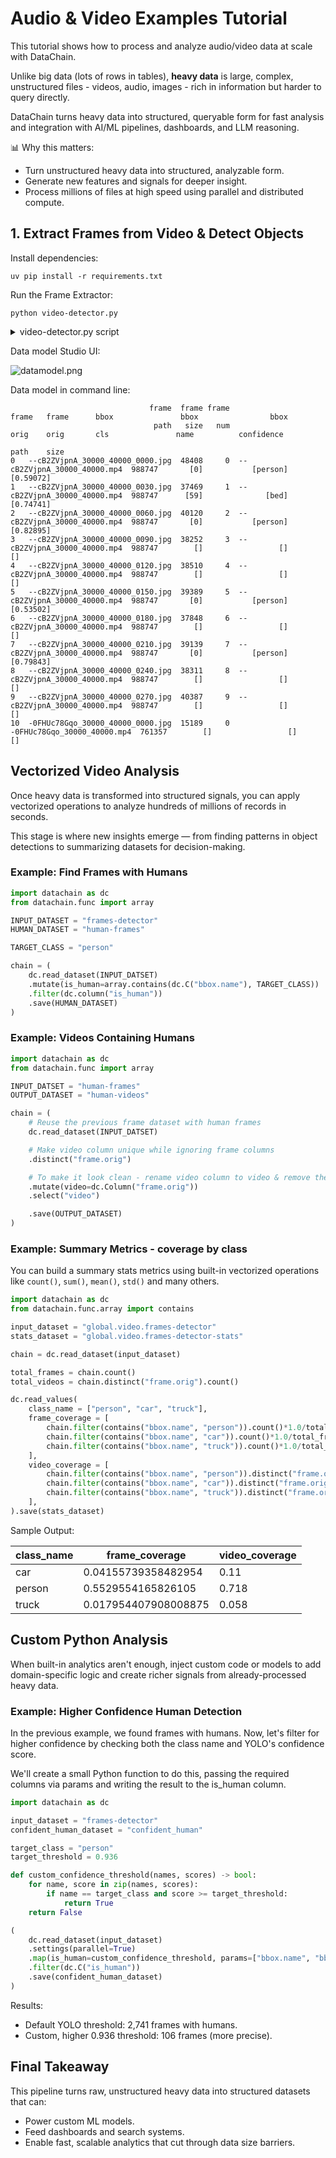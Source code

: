 # Audio & Video Examples Tutorial

This tutorial shows how to process and analyze audio/video data at scale with DataChain.

Unlike big data (lots of rows in tables), **heavy data** is large, complex, unstructured
files - videos, audio, images - rich in information but harder to query directly.

DataChain turns heavy data into structured, queryable form for fast analysis and
integration with AI/ML pipelines, dashboards, and LLM reasoning.


📊 Why this matters:
- Turn unstructured heavy data into structured, analyzable form.
- Generate new features and signals for deeper insight.
- Process millions of files at high speed using parallel and distributed compute.

## 1. Extract Frames from Video & Detect Objects

Install dependencies:
```shell
uv pip install -r requirements.txt
```

Run the Frame Extractor:
```shell
python video-detector.py
```
<details>
<summary>video-detector.py script</summary>

```python
# /// script
# dependencies = [
#   "datachain[video,audio]",
#	"opencv-python",
#	"ultralytics",
# ]
# ///

import os
from typing import Iterator

import datachain as dc
from datachain import VideoFile, ImageFile
from datachain.model.ultralytics import YoloBBoxes, YoloSegments, YoloPoses

from pydantic import BaseModel
from ultralytics import YOLO, settings

local = False
bucket = "data-video" if local else "s3://datachain-usw2-main-dev"
input_path = f"{bucket}/balanced_train_segments/video"
output_path = f"{bucket}/temp/video-detector-frames"
detection_dataset = "frames-detector"
target_fps = 1

model_bbox = "yolo11n.pt"
model_segm = "yolo11n-seg.pt"
model_pose = "yolo11n-pose.pt"


# Upload models to avoid YOLO-downloader issues
if not local:
    weights_dir = f"{os.getcwd()}/{settings['weights_dir']}"
    dc.read_storage([
        f"{bucket}/models/{model_bbox}",
        f"{bucket}/models/{model_segm}",
        f"{bucket}/models/{model_pose}",
    ]
    ).to_storage(weights_dir, placement="filename")

    model_bbox = f"{weights_dir}/{model_bbox}"
    model_segm = f"{weights_dir}/{model_segm}"
    model_pose = f"{weights_dir}/{model_pose}"


class YoloDataModel(BaseModel):
    bbox: YoloBBoxes
    segm: YoloSegments
    poses: YoloPoses


class VideoFrameImage(ImageFile):
    num: int
    orig: VideoFile


def extract_frames(file: VideoFile) -> Iterator[VideoFrameImage]:
    info = file.get_info()

    # one frame per sec
    step = int(info.fps / target_fps) if target_fps else 1
    frames = file.get_frames(step=step)

    for num, frame in enumerate(frames):
        image = frame.save(output_path, format="jpg")
        yield VideoFrameImage(**image.model_dump(), num=num, orig=file)


def process_all(yolo: YOLO, yolo_segm: YOLO, yolo_pose: YOLO, frame: ImageFile) -> YoloDataModel:
    img = frame.read()
    return YoloDataModel(
        bbox=YoloBBoxes.from_results(yolo(img, verbose=False)),
        segm=YoloSegments.from_results(yolo_segm(img, verbose=False)),
        poses=YoloPoses.from_results(yolo_pose(img, verbose=False))
    )


def process_bbox(yolo: YOLO, frame: ImageFile) -> YoloBBoxes:
    return YoloBBoxes.from_results(yolo(frame.read(), verbose=False))


chain = (
    dc
    .read_storage(input_path, type="video")
    .filter(dc.C("file.path").glob("*.mp4"))
    .sample(2)
    .settings(parallel=5)

    .gen(frame=extract_frames)

    # Initialize models: once per processing thread
    .setup(
        yolo=lambda: YOLO(model_bbox),
        # yolo_segm=lambda: YOLO(model_segm),
        # yolo_pose=lambda: YOLO(model_pose)
    )

    # Apply yolo detector to frames
    .map(bbox=process_bbox)
    # .map(yolo=process_all)
    .order_by("frame.path", "frame.num")
    .save(detection_dataset)
)

if local:
    chain.show()
```
</details>

Data model Studio UI:

![datamodel.png](assets/datamodel.png)

Data model in command line:
```shell
                               frame  frame frame                        frame   frame      bbox               bbox                bbox
                                path   size   num                         orig    orig       cls               name          confidence
                                                                          path    size
0   --cB2ZVjpnA_30000_40000_0000.jpg  48408     0  --cB2ZVjpnA_30000_40000.mp4  988747       [0]           [person]           [0.59072]
1   --cB2ZVjpnA_30000_40000_0030.jpg  37469     1  --cB2ZVjpnA_30000_40000.mp4  988747      [59]              [bed]           [0.74741]
2   --cB2ZVjpnA_30000_40000_0060.jpg  40120     2  --cB2ZVjpnA_30000_40000.mp4  988747       [0]           [person]           [0.82895]
3   --cB2ZVjpnA_30000_40000_0090.jpg  38252     3  --cB2ZVjpnA_30000_40000.mp4  988747        []                 []                  []
4   --cB2ZVjpnA_30000_40000_0120.jpg  38510     4  --cB2ZVjpnA_30000_40000.mp4  988747        []                 []                  []
5   --cB2ZVjpnA_30000_40000_0150.jpg  39389     5  --cB2ZVjpnA_30000_40000.mp4  988747       [0]           [person]           [0.53502]
6   --cB2ZVjpnA_30000_40000_0180.jpg  37848     6  --cB2ZVjpnA_30000_40000.mp4  988747        []                 []                  []
7   --cB2ZVjpnA_30000_40000_0210.jpg  39139     7  --cB2ZVjpnA_30000_40000.mp4  988747       [0]           [person]           [0.79843]
8   --cB2ZVjpnA_30000_40000_0240.jpg  38311     8  --cB2ZVjpnA_30000_40000.mp4  988747        []                 []                  []
9   --cB2ZVjpnA_30000_40000_0270.jpg  40387     9  --cB2ZVjpnA_30000_40000.mp4  988747        []                 []                  []
10  -0FHUc78Gqo_30000_40000_0000.jpg  15189     0  -0FHUc78Gqo_30000_40000.mp4  761357        []                 []                  []
```

## Vectorized Video Analysis

Once heavy data is transformed into structured signals, you can apply vectorized
operations to analyze hundreds of millions of records in seconds.

This stage is where new insights emerge — from finding patterns in object detections to
summarizing datasets for decision-making.

### Example: Find Frames with Humans

```python
import datachain as dc
from datachain.func import array

INPUT_DATASET = "frames-detector"
HUMAN_DATASET = "human-frames"

TARGET_CLASS = "person"

chain = (
    dc.read_dataset(INPUT_DATSET)
    .mutate(is_human=array.contains(dc.C("bbox.name"), TARGET_CLASS))
    .filter(dc.column("is_human"))
    .save(HUMAN_DATASET)
)
```

### Example: Videos Containing Humans

```python
import datachain as dc
from datachain.func import array

INPUT_DATSET = "human-frames"
OUTPUT_DATASET = "human-videos"

chain = (
    # Reuse the previous frame dataset with human frames
    dc.read_dataset(INPUT_DATSET)

    # Make video column unique while ignoring frame columns
    .distinct("frame.orig")

    # To make it look clean - rename video column to video & remove the rest
    .mutate(video=dc.Column("frame.orig"))
    .select("video")

    .save(OUTPUT_DATASET)
)
```

### Example: Summary Metrics - coverage by class

You can build a summary stats metrics using built-in vectorized operations
like `count()`, `sum()`, `mean()`, `std()` and many others.

```python
import datachain as dc
from datachain.func.array import contains

input_dataset = "global.video.frames-detector"
stats_dataset = "global.video.frames-detector-stats"

chain = dc.read_dataset(input_dataset)

total_frames = chain.count()
total_videos = chain.distinct("frame.orig").count()

dc.read_values(
    class_name = ["person", "car", "truck"],
    frame_coverage = [
        chain.filter(contains("bbox.name", "person")).count()*1.0/total_frames,
        chain.filter(contains("bbox.name", "car")).count()*1.0/total_frames,
        chain.filter(contains("bbox.name", "truck")).count()*1.0/total_frames,
    ],
    video_coverage = [
        chain.filter(contains("bbox.name", "person")).distinct("frame.orig").count()*1.0/total_videos,
        chain.filter(contains("bbox.name", "car")).distinct("frame.orig").count()*1.0/total_videos,
        chain.filter(contains("bbox.name", "truck")).distinct("frame.orig").count()*1.0/total_videos,
    ],
).save(stats_dataset)
```

Sample Output:

| class_name | frame_coverage        | video_coverage |
|------------|-----------------------|----------------|
| car        | 0.04155739358482954    | 0.11           |
| person     | 0.5529554165826105     | 0.718          |
| truck      | 0.017954407908008875   | 0.058          |


## Custom Python Analysis

When built-in analytics aren't enough, inject custom code or models to add
domain-specific logic and create richer signals from already-processed heavy data.

### Example: Higher Confidence Human Detection

In the previous example, we found frames with humans.
Now, let's filter for higher confidence by checking both the class name and YOLO's
confidence score.

We'll create a small Python function to do this, passing the required columns via params
and writing the result to the is_human column.

```python
import datachain as dc

input_dataset = "frames-detector"
confident_human_dataset = "confident_human"

target_class = "person"
target_threshold = 0.936

def custom_confidence_threshold(names, scores) -> bool:
    for name, score in zip(names, scores):
        if name == target_class and score >= target_threshold:
            return True
    return False

(
    dc.read_dataset(input_dataset)
    .settings(parallel=True)
    .map(is_human=custom_confidence_threshold, params=["bbox.name", "bbox.confidence"])
    .filter(dc.C("is_human"))
    .save(confident_human_dataset)
)
```

Results:
- Default YOLO threshold: 2,741 frames with humans.
- Custom, higher 0.936 threshold: 106 frames (more precise).

## Final Takeaway

This pipeline turns raw, unstructured heavy data into structured datasets that can:
- Power custom ML models.
- Feed dashboards and search systems.
- Enable fast, scalable analytics that cut through data size barriers.
